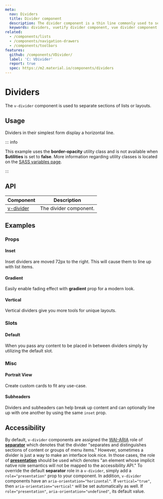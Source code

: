 ```yaml
---
meta:
  nav: Dividers
  title: Divider component
  description: The divider component is a thin line commonly used to separate groups of content in lists or layouts.
  keywords: dividers, vuetify divider component, vue divider component
related:
  - /components/lists
  - /components/navigation-drawers
  - /components/toolbars
features:
  github: /components/VDivider/
  label: 'C: VDivider'
  report: true
  spec: https://m2.material.io/components/dividers
---
```


# Dividers

The `v-divider` component is used to separate sections of lists or layouts.

<PageFeatures />

## Usage

Dividers in their simplest form display a horizontal line.

<ExamplesUsage name="v-divider" />

::: info

This example uses the **border-opacity** utility class and is not available when **$utilities** is set to **false**. More information regarding utility classes is located on the [SASS variables page](features/sass-variables/#basic-usage).

:::

<PromotedEntry />

## API

| Component | Description |
| - | - |
| [v-divider](/api/v-divider/) | The divider component. |

<ApiInline hide-links />

## Examples

### Props

#### Inset

Inset dividers are moved 72px to the right. This will cause them to line up with list items.

<ExamplesExample file="v-divider/prop-inset" />

#### Gradient

Easily enable fading effect with **gradient** prop for a modern look.

<ExamplesExample file="v-divider/prop-gradient" />

#### Vertical

Vertical dividers give you more tools for unique layouts.

<ExamplesExample file="v-divider/prop-vertical" />

### Slots

#### Default

When you pass any content to be placed in between dividers simply by utilizing the default slot.

<ExamplesExample file="v-divider/slot-default" />

### Misc

#### Portrait View

Create custom cards to fit any use-case.

<ExamplesExample file="v-divider/misc-portrait-view" />

#### Subheaders

Dividers and subheaders can help break up content and can optionally line up with one another by using the same `inset` prop.

<ExamplesExample file="v-divider/misc-subheaders" />

## Accessibility

By default, `v-divider` components are assigned the [WAI-ARIA](https://www.w3.org/WAI/standards-guidelines/aria/) role of [**separator**](https://www.w3.org/TR/wai-aria/#separator) which denotes that the divider "separates and distinguishes sections of content or groups of menu items." However, sometimes a divider is just a way to make an interface look nice. In those cases, the role of [**presentation**](https://www.w3.org/TR/wai-aria/#presentation) should be used which denotes "an element whose implicit native role semantics will not be mapped to the accessibility API." To override the default **separator** role in a `v-divider`, simply add a `role="presentation"` prop to your component. In addition, `v-divider` components have an `aria-orientation="horizontal"`. If `vertical="true"`, then `aria-orientation="vertical"` will be set automatically as well. If `role="presentation"`, `aria-orientation="undefined"`, its default value.
